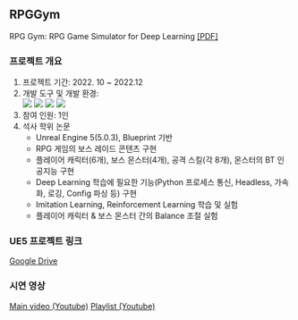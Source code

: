 ## RPGGym
RPG Gym: RPG Game Simulator for Deep Learning [[PDF]](https://github.com/Tab4Space/RPGGym/blob/main/RPG_Gym_RPG_Game_Simulator_for_Deep_Learning.pdf)<br/>

### 프로젝트 개요
1. 프로젝트 기간: 2022. 10 ~ 2022.12
2. 개발 도구 및 개발 환경: </br>
    <img src="https://img.shields.io/badge/UnrealEngine-0E1128?style=for-the-badge&logo=UnrealEngine&logoColor=white"> <img src="https://img.shields.io/badge/Python-3776AB?style=for-the-badge&logo=Python&logoColor=white"> <img src="https://img.shields.io/badge/Pytorch-EE4C2C?style=for-the-badge&logo=Pytorch&logoColor=white"> <img src="https://img.shields.io/badge/Windows-0078D6?style=for-the-badge&logo=Windows&logoColor=white">
3. 참여 인원: 1인
4. 석사 학위 논문
    * Unreal Engine 5(5.0.3), Blueprint 기반
    * RPG 게임의 보스 레이드 콘텐츠 구현
    * 플레이어 캐릭터(6개), 보스 몬스터(4개), 공격 스킬(각 8개), 몬스터의 BT 인공지능 구현
    * Deep Learning 학습에 필요한 기능(Python 프로세스 통신, Headless, 가속화, 로깅, Config 파싱 등) 구현
    * Imitation Learning, Reinforcement Learning 학습 및 실험
    * 플레이어 캐릭터 & 보스 몬스터 간의 Balance 조절 실험




### UE5 프로젝트 링크
[Google Drive](https://drive.google.com/file/d/1o-tWSa91LZL7B0JbRT2CPW2Fl-VFyi4c/view?usp=share_link)
<br/>

### 시연 영상
[Main video (Youtube)](https://youtu.be/bcWVn1OAfio?si=WacA7I782eE65u20)
[Playlist (Youtube)](https://www.youtube.com/playlist?list=PLnRVH8DOZjpBI7xO6tHZ05E6oc1IDHXe7)